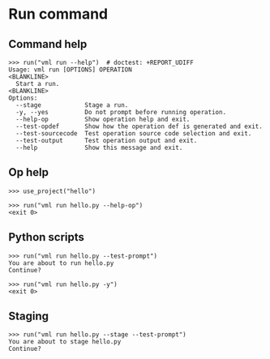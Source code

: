 # Run command

## Command help

    >>> run("vml run --help")  # doctest: +REPORT_UDIFF
    Usage: vml run [OPTIONS] OPERATION
    <BLANKLINE>
      Start a run.
    <BLANKLINE>
    Options:
      --stage            Stage a run.
      -y, --yes          Do not prompt before running operation.
      --help-op          Show operation help and exit.
      --test-opdef       Show how the operation def is generated and exit.
      --test-sourcecode  Test operation source code selection and exit.
      --test-output      Test operation output and exit.
      --help             Show this message and exit.

## Op help

    >>> use_project("hello")

    >>> run("vml run hello.py --help-op")
    <exit 0>

## Python scripts

    >>> run("vml run hello.py --test-prompt")
    You are about to run hello.py
    Continue?

    >>> run("vml run hello.py -y")
    <exit 0>

## Staging

    >>> run("vml run hello.py --stage --test-prompt")
    You are about to stage hello.py
    Continue?
